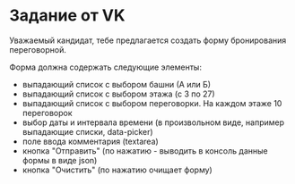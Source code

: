 # Задание от VK

Уважаемый кандидат, тебе предлагается создать форму бронирования переговорной.

Форма должна содержать следующие элементы:
 - выпадающий список с выбором башни (А или Б)
 - выпадающий список с выбором этажа (с 3 по 27)
 - выпадающий список с выбором переговорки. На каждом этаже 10 переговорок
 - выбор даты и интервала времени (в произвольном виде, например выпадающие списки, data-picker)
 - поле ввода комментария (textarea)
 - кнопка "Отправить" (по нажатию - выводить в консоль данные формы в виде json)
 - кнопка "Очистить" (по нажатию очищает форму)